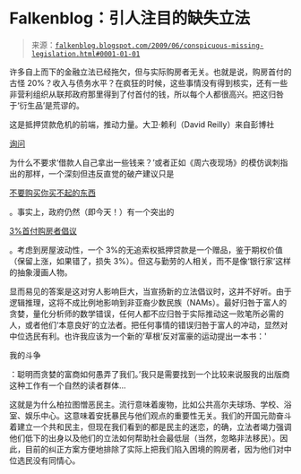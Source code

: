 <!--yml

分类：未分类

日期：2024-05-12 21:56:59

-->

# Falkenblog：引人注目的缺失立法

> 来源：[`falkenblog.blogspot.com/2009/06/conspicuous-missing-legislation.html#0001-01-01`](http://falkenblog.blogspot.com/2009/06/conspicuous-missing-legislation.html#0001-01-01)

许多自上而下的金融立法已经拖欠，但与实际购房者无关。也就是说，购房首付的古怪 20%？收入与债务水平？在疯狂的时候，这些事情没有得到核实，还有一些非营利组织从联邦政府那里得到了付首付的钱，所以每个人都很高兴。把这归咎于‘衍生品’是荒谬的。

这是抵押贷款危机的前端，推动力量。大卫·赖利（David Reilly）来自彭博社

[询问](http://www.bloomberg.com/apps/news?pid=newsarchive&sid=asCPzYMnjbE4)

为什么不要求‘借款人自己拿出一些钱来？’或者正如《周六夜现场》的模仿讽刺指出的那样，一个深刻但违反直觉的破产建议只是

[不要购买你买不起的东西](http://consumerist.com/consumer/clips/snl-skit-dont-buy-stuff-you-cant-afford-252491.php)

。事实上，政府仍然（即今天！）有一个突出的

[3%首付购房者倡议](http://www.fha.com/fixed_rate.cfm)

。考虑到房屋波动性，一个 3%的无追索权抵押贷款是一个赠品，鉴于期权价值（保留上涨，如果错了，损失 3%）。但这与勤劳的人相关，而不是像‘银行家’这样的抽象漫画人物。

显而易见的答案是这对穷人影响巨大，当宣扬新的立法倡议时，这并不好听。由于逻辑推理，这将不成比例地影响到非亚裔少数民族（NAMs）。最好归咎于富人的贪婪，量化分析师的数学错误，任何人都不应归咎于实际推动这一败笔所必需的人，或者他们‘本意良好’的立法者。把任何事情的错误归咎于富人的冲动，显然对中位选民有利。也许我应该为一个新的‘草根’反对富豪的运动提出一本书：'

我的斗争

：聪明而贪婪的富商如何愚弄了我们。’我只是需要找到一个比较来说服我的出版商这种工作有一个自然的读者群体...

这就是为什么柏拉图憎恶民主。流行意味着废物，比如公共高尔夫球场、学校、浴室、娱乐中心。这意味着安抚暴民与他们观点的重要性无关。我们的开国元勋奋斗着建立一个共和民主，但现在我们看到的都是民主的迷恋，的确，立法者竭力强调他们低下的出身以及他们的立法如何帮助社会最低层（当然，忽略非法移民）。因此，目前的纠正方案方便地排除了实际上把我们陷入困境的购房者，因为他们对中位选民没有同情心。
